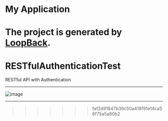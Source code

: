 # My Application

The project is generated by [LoopBack](http://loopback.io).
=======
# RESTfulAuthenticationTest
RESTful API with Authentication
***
![image](https://user-images.githubusercontent.com/19554935/48203759-521a6200-e336-11e8-8aed-2860f5eea4e1.png)
***
>>>>>>> faf2d91847b36c50a418f91e14ca56f75a5a80b2
